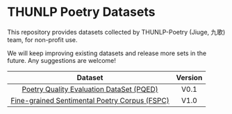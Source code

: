 THUNLP Poetry Datasets
==========
This repository provides datasets collected by THUNLP-Poetry (Jiuge, 九歌) team, for non-profit use.

We will keep improving existing datasets and release more sets in the future. Any suggestions are welcome!

| Dataset | Version |
|:---:|:---:|
| [Poetry Quality Evaluation DataSet (PQED)](PQED/) | V0.1 |
| [Fine-grained Sentimental Poetry Corpus (FSPC)](FSPC/) | V1.0 |

